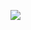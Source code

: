 ![](https://raw.githubusercontent.com/oleksandrblazhko/ai201-nosov/laboratory-work-7/2-SoftwareDesign/2.7-PlantUML/DataModel.puml)
